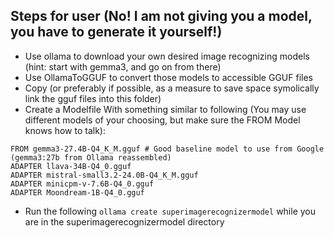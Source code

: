 ## Steps for user (No! I am not giving you a model, you have to generate it yourself!)
* Use ollama to download your own desired image recognizing models (hint: start with gemma3, and go on from there)
* Use OllamaToGGUF to convert those models to accessible GGUF files
* Copy (or preferably if possible, as a measure to save space symolically link the gguf files into this folder)
* Create a Modelfile With something similar to following (You may use different models of your choosing, but make sure the FROM Model knows how to talk):
```
FROM gemma3-27.4B-Q4_K_M.gguf # Good baseline model to use from Google (gemma3:27b from Ollama reassembled)
ADAPTER llava-34B-Q4_0.gguf
ADAPTER mistral-small3.2-24.0B-Q4_K_M.gguf
ADAPTER minicpm-v-7.6B-Q4_0.gguf
ADAPTER Moondream-1B-Q4_0.gguf
```
* Run the following `ollama create superimagerecognizermodel` while you are in the superimagerecognizermodel directory
